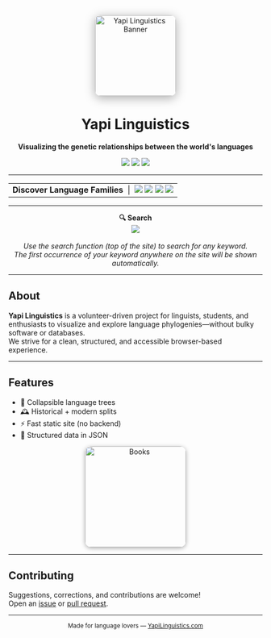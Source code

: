 <p align="center">
  <img src="https://www.thetreecareguide.com/wp-content/uploads/tree-guide-and-tree-care-tips1-1024x329.jpg" alt="Yapi Linguistics Banner" height="160" style="border-radius: 10px; box-shadow: 0 4px 20px #aaa;">
</p>

<h1 align="center">Yapi Linguistics</h1>
<p align="center"><b>Visualizing the genetic relationships between the world's languages</b></p>

<p align="center">
  <img src="https://img.shields.io/badge/status-active-brightgreen?style=flat-square">
  <img src="https://img.shields.io/badge/license-MIT-blue?style=flat-square">
  <img src="https://img.shields.io/badge/languages-structured_JSON-yellow?style=flat-square">
</p>

---

<div align="center">

  <!-- Navigation Bar Style -->
  <table>
    <tr>
      <td align="center" width="100%">
        <b>Discover Language Families</b>
        &nbsp;|&nbsp;
        <a href="https://yapilinguistics.com/Sino-Tibetan/"><img src="https://img.shields.io/badge/Sino--Tibetan-blue?style=for-the-badge"></a>
        <a href="https://www.yapilinguistics.com/Indo-European/"><img src="https://img.shields.io/badge/Indo--European-green?style=for-the-badge"></a>
        <a href="https://www.yapilinguistics.com/Japonic/"><img src="https://img.shields.io/badge/Japonic-orange?style=for-the-badge"></a>
        <img src="https://img.shields.io/badge/More%20Coming-Soon-yellow?style=for-the-badge">
      </td>
    </tr>
  </table>

</div>

---

<div align="center">
  <b>🔍 Search</b>
  <br>
  <img src="https://img.shields.io/badge/Search-Type%20a%20keyword%20to%20find%20the%20first%20match%20on%20the%20website-lightgrey?style=for-the-badge">
  <br>
  <br>
  <em>Use the search function (top of the site) to search for any keyword.<br>
  The first occurrence of your keyword anywhere on the site will be shown automatically.</em>
</div>

---

## About

**Yapi Linguistics** is a volunteer-driven project for linguists, students, and enthusiasts to visualize and explore language phylogenies—without bulky software or databases.  
We strive for a clean, structured, and accessible browser-based experience.

---

## Features

- 🌳 Collapsible language trees
- 🕰️ Historical + modern splits
- ⚡ Fast static site (no backend)
- 📄 Structured data in JSON

<p align="center">
  <img src="https://www.publishcentral.com.au/wp-content/uploads/2023/05/book-pile-of-must-read-books-scaled1.jpeg" alt="Books" width="200" style="border-radius: 12px;box-shadow:0 2px 8px #aaa;">
</p>

---

## Contributing

Suggestions, corrections, and contributions are welcome!  
Open an [issue](https://github.com/teydrin/YapiLinguistics/issues) or [pull request](https://github.com/teydrin/YapiLinguistics/pulls).

---

<div align="center">
  <sub>
    Made for language lovers — <a href="https://yapilinguistics.com">YapiLinguistics.com</a>
  </sub>
</div>






